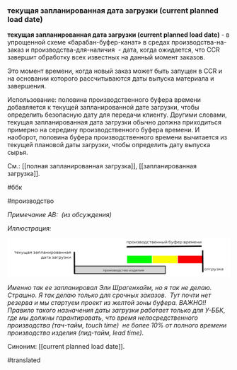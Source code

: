 ### текущая запланированная дата загрузки (current planned load date)

**текущая запланированная дата загрузки (current planned load date)** - в упрощенной схеме «барабан-буфер-канат» в средах производства-на-заказ и производства-для-наличия  - дата, когда ожидается, что CCR завершит обработку всех известных на данный момент заказов.

Это момент времени, когда новый заказ может быть запущен в CCR и на основании которого рассчитываются даты выпуска материала и завершения.

Использование: половина производственного буфера времени добавляется к текущей запланированной дате загрузки, чтобы определить безопасную дату для передачи клиенту. Другими словами, текущая запланированная дата загрузки обычно должна приходиться примерно на середину производственного буфера времени. И наоборот, половина буфера производственного времени вычитается из текущей плановой даты загрузки, чтобы определить дату выпуска сырья.

См.: [[полная запланированная загрузка]], [[запланированная загрузка]].

#ббк

#производство

*Примечание АВ:  (из обсуждения)*

*Иллюстрация:*

![](images/image119.png)

*Именно так ее запланировал Эли Шрагенхайм, но я так не делаю. Страшно. Я так делаю только для срочных заказов.  Тут почти нет резерва и мы стартуем проект из желтой зоны буфера. ВАЖНО!! Правило такого назначения даты загрузки работает только для У-ББК, где мы должны гарантировать, что время непосредственного производства (тач-тайм, touch time)  не более 10% от полного времени производства изделия (лид-тайм, lead time).*

Синоним: [[current planned load date]].

#translated
